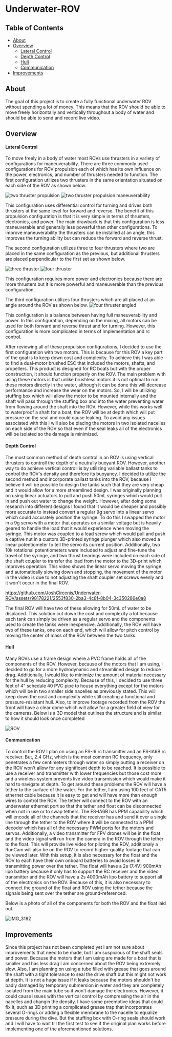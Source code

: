 # Underwater-ROV
## Table of Contents
* [About](#About)
* [Overview](#Overview)
  * [Lateral Control](<#Lateral-Control>)
  * [Depth Control](<#Depth-Control>)
  * [Hull](<#Hull>)
  * [Communication](<#Communication>)
* [Improvements](#Improvements)

## About
The goal of this project is to create a fully functional underwater ROV without spending a lot of money. This means that the ROV should be able to move freely horizontally and vertically throughout a body of water and should be able to send and record live video.

## Overview

#### Lateral Control
To move freely in a body of water most ROVs use thrusters in a variety of configurations for maneuverability. There are three commonly used configurations for ROV propulsion each of which has its own influence on the power, electronics, and number of thrusters needed to function. The first configuration utilizes two thrusters in the same orientation situated on each side of the ROV as shown below.

![two thruster propulsion](https://github.com/JoshCircenis/Underwater-ROV/assets/98178221/8099c511-6530-46c1-86c4-4f44a336e865) ![two thruster propulsion maneuverability](https://github.com/JoshCircenis/Underwater-ROV/assets/98178221/9ca38ea4-d64d-4434-b501-fdb66d61c851)

This configuration uses differential control for turning and drives both thrusters at the same level for forward and reverse. The benefit of this propulsion configuration is that it is very simple in terms of thrusters, electronics, and power. The main drawback is that this configuration is less maneuverable and generally less powerful than other configurations. To improve maneuverability the thrusters can be installed at an angle, this improves the turning ability but can reduce the forward and reverse thrust.

The second configuration utilizes three to four thrusters where two are placed in the same configuration as the previous, but additional thrusters are placed perpendicular to the first set as shown below.

![three thruster](https://github.com/JoshCircenis/Underwater-ROV/assets/98178221/2091a08d-ef15-451f-8c5d-68c65e38adff) ![four thruster](https://github.com/JoshCircenis/Underwater-ROV/assets/98178221/00e6871d-880b-4375-a48e-ec2cab729856)

This configuration requires more power and electronics because there are more thrusters but it is more powerful and maneuverable than the previous configuration.

The third configuration utilizes four thrusters which are all placed at an angle around the ROV as shown below.
![four thruster angled](https://github.com/JoshCircenis/Underwater-ROV/assets/98178221/4ebe9433-47d5-4de4-99e2-ec8ab5a0ebc8)

This configuration is a balance between having full maneuverability and power. In this configuration, depending on the mixing, all motors can be used for both forward and reverse thrust and for turning. However, this configuration is more complicated in terms of implementation and rc control.

After reviewing all of these propulsion configurations, I decided to use the first configuration with two motors. This is because for this ROV a key part of the goal is to keep down cost and complexity. To achieve this I was able to find a dual-motor brushed ESC that included the motors, shafts, and propellers. This product is designed for RC boats but with the proper construction, it should function properly on the ROV. The main problem with using these motors is that unlike brushless motors it is not optimal to run these motors directly in the water, although it can be done this will decrease performance and increase the wear on the motors. So, I will be utilizing stuffing box which will allow the motor to be mounted internally and the shaft will pass through the stuffing box and into the water preventing water from flowing around the shaft into the ROV. However, while this works well to waterproof a shaft for a boat, the ROV will be at depth which will put pressure on the seal and could cause leaking. To avoid any issues associated with this I will also be placing the motors in two isolated nacelles on each side of the ROV so that even if the seal leaks all of the electronics will be isolated so the damage is minimized.

#### Depth Control
The most common method of depth control in an ROV is using vertical thrusters to controll the depth of a neutrally buoyant ROV. However, another way to do achieve vertical controll is by utilizing variable ballast tanks to control the ROV's density and therefore its buoyancy. I decided to utilize the second method and incorporate ballast tanks into the ROV, because I believe it will be possible to design the tanks such that they are very cheap and it would allow for a more streamlined design. I was originally planning on using linear actuators to pull and push 50mL syringes which would pull in and push out water to change the weight. However, after doing some research into different designs I found that it would be cheaper and possibly more accurate to instead convert a regular 9g servo into a linear servo which could accurately position the syringe. To do this I swapped the motor in a 9g servo with a motor that operates on a similar voltage but is heavily geared to handle the load that it would experience when moving the syringe. This motor was coupled to a lead screw which would pull and push a captive nut in a custom 3D-printed syringe plunger which also moved a linear potentiometer to tell the servo its current position. Additionally, two 10k rotational potentiometers were included to adjust and fine-tune the travel of the syringe, and two thrust bearings were included on each side of the shaft coupler to transfer the load from the motor to the 3D-print which improves operation. This video shows the linear servo moving the syringe and automatically slowing down and stopping, the movement of the motor in the video is due to not adjusting the shaft coupler set screws evenly and it won't occur in the final ROV. 

https://github.com/JoshCircenis/Underwater-ROV/assets/98178221/2553f830-2ba3-4c8f-8b04-3c350286e0a8

The final ROV will have two of these allowing for 50mL of water to be displaced. This solution cut down the cost and complexity a lot because each tank can simply be driven as a regular servo and the components used to create the tanks were inexpensive. Additionally, the ROV will have two of these tanks, one on each end, which will allow for pitch control by moving the center of mass of the ROV between the two tanks.

#### Hull
Many ROVs use a frame design where a PVC frame holds all of the components of the ROV. However, because of the motors that I am using, I decided to go for a more hydrodynamic and streamlined design to reduce drag. Additionally, I would like to minimize the amount of material necessary for the hull by reducing complexity. Because of this, I decided to use three feet of 4" schedule 40 PVC pipe to house everything except for the motors which will be in two smaller side nacelles as previously stated. This will keep down the cost and complexity while still creating a functional and pressure-resistant hull. Also, to improve footage recorded from the ROV the front will have a clear dome which will allow for a greater field of view for the cameras. Below is a 3D model that outlines the structure and is similar to how it should look once completed

![ROV](https://github.com/JoshCircenis/Underwater-ROV/assets/98178221/b1d3c77b-2ff8-4273-b0a5-bd9ef838b1e7)


#### Communication
To control the ROV I plan on using an FS-I6 rc transmitter and an FS-IA6B rc receiver. But, 2.4 GHz, which is the most common RC frequency, only penetrates a few centimeters through water so simply putting a receiver on the ROV won't allow for any significant depth to be reached. It is possible to use a receiver and transmitter with lower frequencies but those cost more and a wireless system prevents live video transmission which would make it hard to navigate at depth. To get around these problems the ROV will have a tether to the surface of the water. For the tether, I am using 100 feet of CAT5 ethernet cable because it is easy to get and will have more than enough wires to control the ROV. The tether will connect to the ROV with an underwater ethernet port so that the tether and float can be disconnected when not in use or to swap tethers. The FS-IA6B has PPM capability which will encode all of the channels that the receiver has and send it over a single line through the tether to the ROV where it will be connected to a PPM decoder which has all of the necessary PWM ports for the motors and servos. Additionally, a video transmitter for FPV drones will be in the float and the video signal will run from the camera in the ROV through the tether to the float. This will provide live video for piloting the ROV, additionaly a RunCam will also be on the ROV to record higher-quality footage that can be viewed later. With this setup, it is also necessary for the float and the ROV to each have their own onboard batteries to avoid losses in transmitting power over the tether. The float will have a 2s (7.4V) 900mAh lipo battery because it only has to support the RC receiver and the video transmitter and the ROV will have a 2s 4000mAh lipo battery to support all of the electronics on the ROV. Because of this, it is also necessary to connect the ground of the float and ROV using the tether because the signals being sent over the tether are ground-referenced.

Below is a photo of all of the components for both the ROV and the float laid out.

![IMG_3182](https://github.com/JoshCircenis/Underwater-ROV/assets/98178221/349a236f-55a3-46cc-8223-dbc40021fa7b)

## Improvements
Since this project has not been completed yet I am not sure about improvements that need to be made, but I am suspicious of the shaft seals and power. Because the motors that I am using are made for a boat that is smaller and has less drag I am concerned about the ROV being extremely slow. Also, I am planning on using a tube filled with grease that goes around the shaft with a tight tolerance to seal the drive shaft but this might not work at depth. It is not a huge issue if it leaks because the motors shouldn't be badly damaged by temporary submersion in water and they are completely isolated from the main tube so it won't damage the electronics. However, it could cause issues with the vertical control by compressing the air in the nacelles and changin the density. I have some preemptive ideas that could fix it, such as 3D printing a complicated grease trap that incorporates several O-rings or adding a flexible membrane to the nacelle to equalize pressure during the dive. But the stuffing box with O-ring seals should work and I will have to wait till the first test to see if the original plan works before implementing one of the aforementioned solutions.
